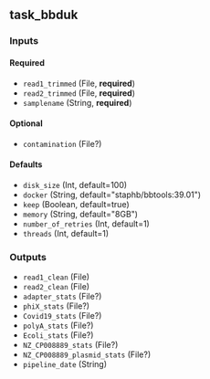 
## task_bbduk

### Inputs

#### Required

  * `read1_trimmed` (File, **required**)
  * `read2_trimmed` (File, **required**)
  * `samplename` (String, **required**)

#### Optional

  * `contamination` (File?)

#### Defaults

  * `disk_size` (Int, default=100)
  * `docker` (String, default="staphb/bbtools:39.01")
  * `keep` (Boolean, default=true)
  * `memory` (String, default="8GB")
  * `number_of_retries` (Int, default=1)
  * `threads` (Int, default=1)

### Outputs

  * `read1_clean` (File)
  * `read2_clean` (File)
  * `adapter_stats` (File?)
  * `phiX_stats` (File?)
  * `Covid19_stats` (File?)
  * `polyA_stats` (File?)
  * `Ecoli_stats` (File?)
  * `NZ_CP008889_stats` (File?)
  * `NZ_CP008889_plasmid_stats` (File?)
  * `pipeline_date` (String)
